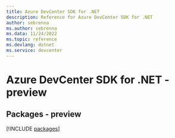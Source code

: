```yaml
---
title: Azure DevCenter SDK for .NET
description: Reference for Azure DevCenter SDK for .NET
author: sebrenna
ms.author: sebrenna
ms.data: 11/24/2022
ms.topic: reference
ms.devlang: dotnet
ms.service: devcenter
---
```

# Azure DevCenter SDK for .NET - preview
## Packages - preview
[!INCLUDE [packages](devcenter-index.md)]